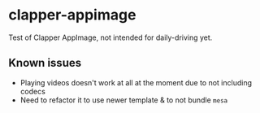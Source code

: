 # clapper-appimage
Test of Clapper AppImage, not intended for daily-driving yet.

## Known issues

- Playing videos doesn't work at all at the moment due to not including codecs
- Need to refactor it to use newer template & to not bundle `mesa`
